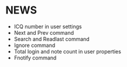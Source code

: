 NEWS
====
* ICQ number in user settings
* Next and Prev command
* Search and Readlast command
* Ignore command
* Total login and note count in user properties
* Fnotify command

